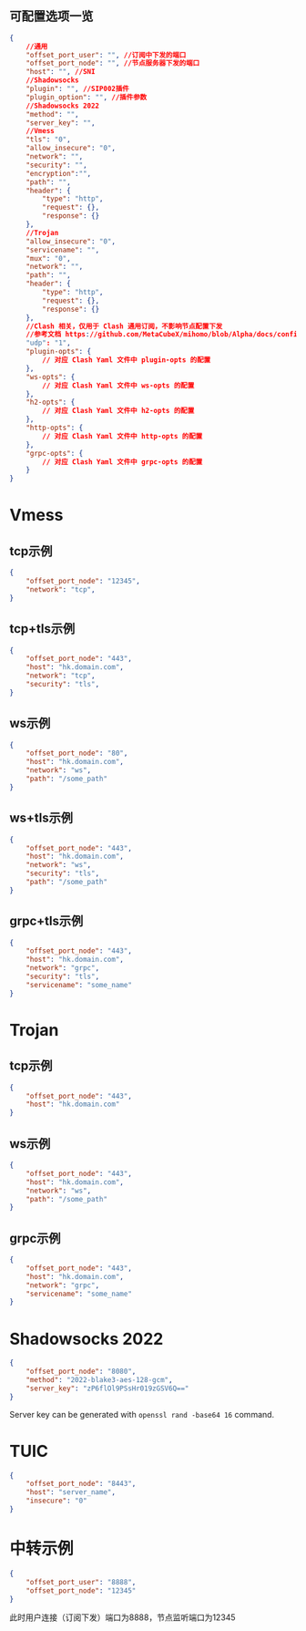## 可配置选项一览

```json
{
    //通用
    "offset_port_user": "", //订阅中下发的端口
    "offset_port_node": "", //节点服务器下发的端口
    "host": "", //SNI
    //Shadowsocks
    "plugin": "", //SIP002插件
    "plugin_option": "", //插件参数
    //Shadowsocks 2022
    "method": "",
    "server_key": "",
    //Vmess
    "tls": "0",
    "allow_insecure": "0",
    "network": "",
    "security": "",
    "encryption":"",
    "path": "",
    "header": {
        "type": "http",
        "request": {},
        "response": {}
    },
    //Trojan
    "allow_insecure": "0",
    "servicename": "",
    "mux": "0",
    "network": "",
    "path": "",
    "header": {
        "type": "http",
        "request": {},
        "response": {}
    },
    //Clash 相关，仅用于 Clash 通用订阅，不影响节点配置下发
    //参考文档 https://github.com/MetaCubeX/mihomo/blob/Alpha/docs/config.yaml
    "udp": "1",
    "plugin-opts": {
        // 对应 Clash Yaml 文件中 plugin-opts 的配置
    },
    "ws-opts": {
        // 对应 Clash Yaml 文件中 ws-opts 的配置
    },
    "h2-opts": {
        // 对应 Clash Yaml 文件中 h2-opts 的配置
    },
    "http-opts": {
        // 对应 Clash Yaml 文件中 http-opts 的配置
    },
    "grpc-opts": {
        // 对应 Clash Yaml 文件中 grpc-opts 的配置
    }
}
```

# Vmess

## tcp示例

``` json
{
    "offset_port_node": "12345",
    "network": "tcp",
}
```

## tcp+tls示例

```json
{
    "offset_port_node": "443",
    "host": "hk.domain.com",
    "network": "tcp",
    "security": "tls",
}
```

## ws示例

```json
{
    "offset_port_node": "80",
    "host": "hk.domain.com",
    "network": "ws",
    "path": "/some_path"
}
```

## ws+tls示例

```json
{
    "offset_port_node": "443",
    "host": "hk.domain.com",
    "network": "ws",
    "security": "tls",
    "path": "/some_path"
}
```

## grpc+tls示例

```json
{
    "offset_port_node": "443",
    "host": "hk.domain.com",
    "network": "grpc",
    "security": "tls",
    "servicename": "some_name"
}
```



# Trojan

## tcp示例

``` json
{
    "offset_port_node": "443",
    "host": "hk.domain.com"
}
```

## ws示例

``` json
{
    "offset_port_node": "443",
    "host": "hk.domain.com",
    "network": "ws",
    "path": "/some_path"
}
```

## grpc示例

``` json
{
    "offset_port_node": "443",
    "host": "hk.domain.com",
    "network": "grpc",
    "servicename": "some_name"
}
```

# Shadowsocks 2022

``` json
{
    "offset_port_node": "8080",
    "method": "2022-blake3-aes-128-gcm",
    "server_key": "zP6flOl9PSsHr019zGSV6Q=="
}
```

Server key can be generated with `openssl rand -base64 16` command.

# TUIC

``` json
{
    "offset_port_node": "8443",
    "host": "server_name",
    "insecure": "0"
}
```

# 中转示例

``` json
{
    "offset_port_user": "8888",
    "offset_port_node": "12345"
}
```

此时用户连接（订阅下发）端口为8888，节点监听端口为12345
